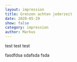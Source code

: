 ```yaml
---
layout: impression
title: Grenzen achten jederzeit
date: 2020-05-29
show: false
category: impression
author: Markus
---
```

test test test

fasdfdsa
sdafsda
fsda
